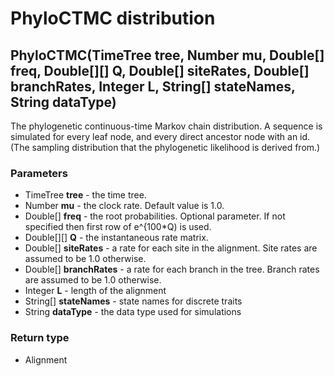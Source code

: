 PhyloCTMC distribution
======================
PhyloCTMC(TimeTree **tree**, Number **mu**, Double[] **freq**, Double[][] **Q**, Double[] **siteRates**, Double[] **branchRates**, Integer **L**, String[] **stateNames**, String **dataType**)
-----------------------------------------------------------------------------------------------------------------------------------------------------------------------------------------------

The phylogenetic continuous-time Markov chain distribution. A sequence is simulated for every leaf node, and every direct ancestor node with an id.(The sampling distribution that the phylogenetic likelihood is derived from.)

### Parameters

- TimeTree **tree** - the time tree.
- Number **mu** - the clock rate. Default value is 1.0.
- Double[] **freq** - the root probabilities. Optional parameter. If not specified then first row of e^{100*Q) is used.
- Double[][] **Q** - the instantaneous rate matrix.
- Double[] **siteRates** - a rate for each site in the alignment. Site rates are assumed to be 1.0 otherwise.
- Double[] **branchRates** - a rate for each branch in the tree. Branch rates are assumed to be 1.0 otherwise.
- Integer **L** - length of the alignment
- String[] **stateNames** - state names for discrete traits
- String **dataType** - the data type used for simulations

### Return type

- Alignment



